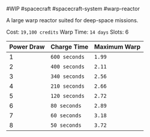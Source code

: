 #WIP #spacecraft #spacecraft-system #warp-reactor

A large warp reactor suited for deep-space missions.

Cost: `19,100 credits`
Warp Time: `14 days`
Slots: 6

| Power Draw | Charge Time | Maximum Warp |
| -----------|-------------|--------------|
| 1 | `600 seconds` | `1.99` |
| 2 | `400 seconds` | `2.11` |
| 3 | `340 seconds` | `2.56` |
| 4 | `210 seconds` | `2.66` |
| 5 | `120 seconds` | `2.72` |
| 6 | `80 seconds` | `2.89` |
| 7 | `60 seconds` | `3.18` |
| 8 | `50 seconds` | `3.72` |